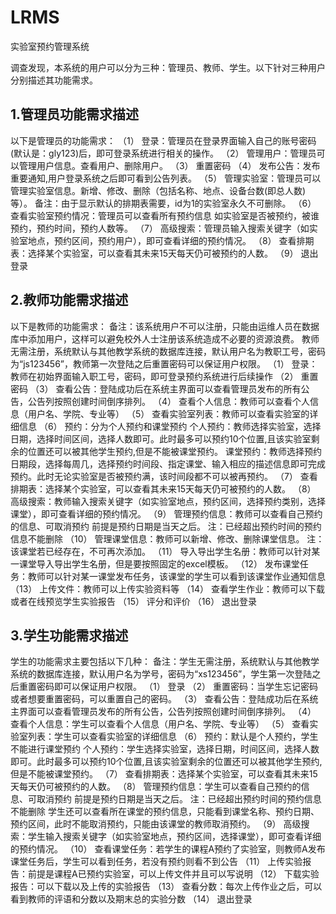 # LRMS
实验室预约管理系统

调查发现，本系统的用户可以分为三种：管理员、教师、学生。以下针对三种用户分别描述其功能需求。
## 1.管理员功能需求描述

以下是管理员的功能需求：
（1）	登录：管理员在登录界面输入自己的账号密码(默认是：gly123)后，即可登录系统进行相关的操作。 
（2）	管理用户：管理员可以管理用户信息。查看用户、删除用户。 
（3）	重置密码 
（4）	发布公告：发布重要通知,用户登录系统之后即可看到公告列表。 
（5）	管理实验室：管理员可以管理实验室信息。新增、修改、删除（包括名称、地点、设备台数(即总人数)等）。 
备注：由于显示默认的排期表需要，id为1的实验室永久不可删除。 
（6）	查看实验室预约情况：管理员可以查看所有预约信息 如实验室是否被预约，被谁预约，预约时间，预约人数等。 
（7）	高级搜索：管理员输入搜索关键字（如实验室地点，预约区间，预约用户），即可查看详细的预约情况。 
（8）	查看排期表：选择某个实验室，可以查看其未来15天每天仍可被预约的人数。 
（9）	退出登录 
## 2.教师功能需求描述
以下是教师的功能需求：
备注：该系统用户不可以注册，只能由运维人员在数据库中添加用户，这样可以避免校外人士注册该系统造成不必要的资源浪费。
教师无需注册，系统默认与其他教学系统的数据库连接，默认用户名为教职工号，密码为“js123456”，教师第一次登陆之后重置密码可以保证用户权限。
（1）	登录：教师在初始界面输入职工号，密码，即可登录预约系统进行后续操作
（2）	重置密码
（3）	查看公告：登陆成功后在系统主界面可以查看管理员发布的所有公告，公告列按照创建时间倒序排列。
（4）	查看个人信息：教师可以查看个人信息（用户名、学院、专业等）
（5）	查看实验室列表：教师可以查看实验室的详细信息
（6）	预约：分为个人预约和课堂预约
个人预约：教师选择实验室，选择日期，选择时间区间，选择人数即可。此时最多可以预约10个位置,且该实验室剩余的位置还可以被其他学生预约,但是不能被课堂预约。
课堂预约：教师选择预约日期段，选择每周几，选择预约时间段、指定课堂、输入相应的描述信息即可完成预约。此时无论实验室是否被预约满，该时间段都不可以被再预约。
（7）	查看排期表：选择某个实验室，可以查看其未来15天每天仍可被预约的人数。
（8）	高级搜索：教师输入搜索关键字（如实验室地点，预约区间，选择预约类别，选择课堂），即可查看详细的预约情况。
（9）	管理预约信息：教师可以查看自己预约的信息、可取消预约 前提是预约日期是当天之后。
注：已经超出预约时间的预约信息不能删除
（10）	管理课堂信息：教师可以新增、修改、删除课堂信息。
注：该课堂若已经存在，不可再次添加。
（11）	导入导出学生名册：教师可以针对某一课堂导入导出学生名册，但是要按照固定的excel模板。
（12）	发布课堂任务：教师可以针对某一课堂发布任务，该课堂的学生可以看到该课堂作业通知信息
（13）	上传文件：教师可以上传实验资料等
（14）	查看学生作业：教师可以下载或者在线预览学生实验报告
（15）	评分和评价 
（16）	退出登录
## 3.学生功能需求描述
学生的功能需求主要包括以下几种：
备注：学生无需注册，系统默认与其他教学系统的数据库连接，默认用户名为学号，密码为“xs123456”，学生第一次登陆之后重置密码即可以保证用户权限。 
（1）	登录
（2）	重置密码：当学生忘记密码或者想要重置密码，可以重置自己的密码。
（3）	查看公告：登陆成功后在系统主界面可以查看管理员发布的所有公告，公告列按照创建时间倒序排列。
（4）	查看个人信息：学生可以查看个人信息（用户名、学院、专业等）
（5）	查看实验室列表：学生可以查看实验室的详细信息
（6）	预约：默认是个人预约，学生不能进行课堂预约
个人预约：学生选择实验室，选择日期，时间区间，选择人数即可。此时最多可以预约10个位置,且该实验室剩余的位置还可以被其他学生预约,但是不能被课堂预约。 
（7）	查看排期表：选择某个实验室，可以查看其未来15天每天仍可被预约的人数。
（8）	管理预约信息：学生可以查看自己预约的信息、可取消预约 前提是预约日期是当天之后。
注：已经超出预约时间的预约信息不能删除
学生还可以查看所在课堂的预约信息，只能看到课堂名称、预约日期、预约区间，此时不能取消预约，只能由该课堂的教师取消预约。
（9）	高级搜索：学生输入搜索关键字（如实验室地点，预约区间，选择课堂），即可查看详细的预约情况。
（10）	查看课堂任务：若学生的课程A预约了实验室，则教师A发布课堂任务后，学生可以看到任务，若没有预约则看不到公告
（11）	上传实验报告：前提是课程A已预约实验室，可以上传文件并且可以写说明
（12）	下载实验报告：可以下载以及上传的实验报告
（13）	查看分数：每次上传作业之后，可以看到教师的评语和分数以及期末总的实验分数
（14）	退出登录
